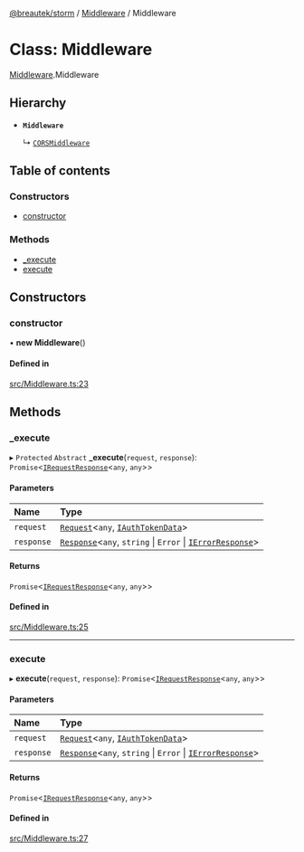 [@breautek/storm](../README.md) / [Middleware](../modules/Middleware.md) / Middleware

# Class: Middleware

[Middleware](../modules/Middleware.md).Middleware

## Hierarchy

- **`Middleware`**

  ↳ [`CORSMiddleware`](CORSMiddleware.CORSMiddleware-1.md)

## Table of contents

### Constructors

- [constructor](Middleware.Middleware-1.md#constructor)

### Methods

- [\_execute](Middleware.Middleware-1.md#_execute)
- [execute](Middleware.Middleware-1.md#execute)

## Constructors

### constructor

• **new Middleware**()

#### Defined in

[src/Middleware.ts:23](https://github.com/breautek/storm/blob/8c3a317/src/Middleware.ts#L23)

## Methods

### \_execute

▸ `Protected` `Abstract` **_execute**(`request`, `response`): `Promise`<[`IRequestResponse`](../interfaces/IRequestResponse.IRequestResponse-1.md)<`any`, `any`\>\>

#### Parameters

| Name | Type |
| :------ | :------ |
| `request` | [`Request`](Request.Request-1.md)<`any`, [`IAuthTokenData`](../interfaces/IAuthTokenData.IAuthTokenData-1.md)\> |
| `response` | [`Response`](Response.Response-1.md)<`any`, `string` \| `Error` \| [`IErrorResponse`](../interfaces/StormError.IErrorResponse.md)\> |

#### Returns

`Promise`<[`IRequestResponse`](../interfaces/IRequestResponse.IRequestResponse-1.md)<`any`, `any`\>\>

#### Defined in

[src/Middleware.ts:25](https://github.com/breautek/storm/blob/8c3a317/src/Middleware.ts#L25)

___

### execute

▸ **execute**(`request`, `response`): `Promise`<[`IRequestResponse`](../interfaces/IRequestResponse.IRequestResponse-1.md)<`any`, `any`\>\>

#### Parameters

| Name | Type |
| :------ | :------ |
| `request` | [`Request`](Request.Request-1.md)<`any`, [`IAuthTokenData`](../interfaces/IAuthTokenData.IAuthTokenData-1.md)\> |
| `response` | [`Response`](Response.Response-1.md)<`any`, `string` \| `Error` \| [`IErrorResponse`](../interfaces/StormError.IErrorResponse.md)\> |

#### Returns

`Promise`<[`IRequestResponse`](../interfaces/IRequestResponse.IRequestResponse-1.md)<`any`, `any`\>\>

#### Defined in

[src/Middleware.ts:27](https://github.com/breautek/storm/blob/8c3a317/src/Middleware.ts#L27)
